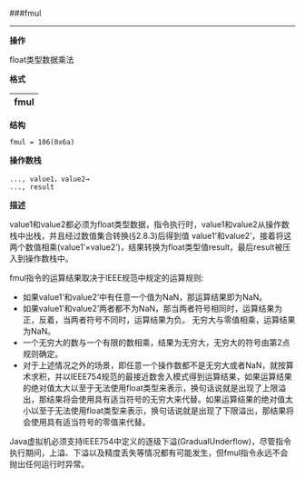 ###fmul

----

**操作**

float类型数据乘法

**格式**

|fmul|
|--------:|

**结构**
```
fmul = 106(0x6a)
```

**操作数栈**
```
..., value1，value2→
..., result
```

**描述**

value1和value2都必须为float类型数据，指令执行时，value1和value2从操作数栈中出栈，并且经过数值集合转换(§2.8.3)后得到值
value1’和value2’，接着将这两个数值相乘(value1’×value2’)，结果转换为float类型值result，最后result被压入到操作数栈中。

fmul指令的运算结果取决于IEEE规范中规定的运算规则:
* 如果value1’和value2’中有任意一个值为NaN，那运算结果即为NaN。
* 如果value1’和value2’两者都不为NaN，那当两者符号相同时，运算结果为正，反着，当两者符号不同时，运算结果为负。
无穷大与零值相乘，运算结果为NaN。
* 一个无穷大的数与一个有限的数相乘，结果为无穷大，无穷大的符号由第2点规则确定。
* 对于上述情况之外的场景，即任意一个操作数都不是无穷大或者NaN，就按算术求积，并以IEEE754规范的最接近数舍入模式得到运算结果，如果运算结果的绝对值太大以至于无法使用float类型来表示，换句话说就是出现了上限溢出，那结果将会使用具有适当符号的无穷大来代替。如果运算结果的绝对值太小以至于无法使用float类型来表示，换句话说就是出现了下限溢出，那结果将会使用具有适当符号的零值来代替。

Java虚拟机必须支持IEEE754中定义的逐级下溢(GradualUnderflow)，尽管指令执行期间，上溢、下溢以及精度丢失等情况都有可能发生，但fmul指令永远不会抛出任何运行时异常。
